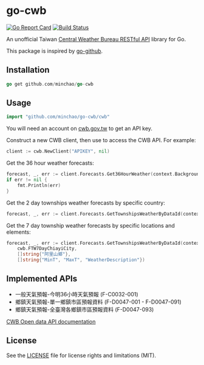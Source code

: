 # go-cwb

[![Go Report Card](https://goreportcard.com/badge/github.com/minchao/go-cwb)](https://goreportcard.com/report/github.com/minchao/go-cwb)
[![Build Status](https://travis-ci.org/minchao/go-cwb.svg?branch=master)](https://travis-ci.org/minchao/go-cwb)

An unofficial Taiwan [Central Weather Bureau RESTful API](http://opendata.cwb.gov.tw/) library for Go.

This package is inspired by [go-github](https://github.com/google/go-github).

## Installation

```go
go get github.com/minchao/go-cwb
```

## Usage

```go
import "github.com/minchao/go-cwb/cwb"
```

You will need an account on [cwb.gov.tw](http://www.cwb.gov.tw/) to get an API key.

Construct a new CWB client, then use to access the CWB API.
For example:

```go
client := cwb.NewClient("APIKEY", nil)
```

Get the 36 hour weather forecasts:

```go
forecast, _, err := client.Forecasts.Get36HourWeather(context.Background(), nil, nil)
if err != nil {
    fmt.Println(err)
}
```

Get the 2 day townships weather forecasts by specific country:

```go
forecast, _, err := client.Forecasts.GetTownshipsWeatherByDataId(context.Background(), cwb.FTW2DayTaipeiCity, nil, nil)
```

Get the 7 day township weather forecasts by specific locations and elements:

```go
forecast, _, err := client.Forecasts.GetTownshipsWeatherByDataId(context.Background(),
    cwb.FTW7DayChiayiCity,
    []string{"阿里山鄉"},
    []string{"MinT", "MaxT", "WeatherDescription"})
```

## Implemented APIs

* 一般天氣預報-今明36小時天氣預報 (F-C0032-001)
* 鄉鎮天氣預報-單一鄉鎮市區預報資料 (F-D0047-001 - F-D0047-091)
* 鄉鎮天氣預報-全臺灣各鄉鎮市區預報資料 (F-D0047-093) 

[CWB Open data API documentation](http://opendata.cwb.gov.tw/opendatadoc/CWB_Opendata_API_V1.1.pdf)

## License

See the [LICENSE](LICENSE.md) file for license rights and limitations (MIT).
